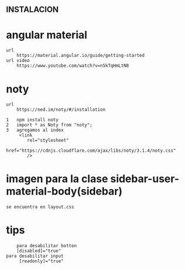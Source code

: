 ## INSTALACION

# angular material

    url
        https://material.angular.io/guide/getting-started
    url video
        https://www.youtube.com/watch?v=n5kTqHmLtN8

# noty

    url
        https://ned.im/noty/#/installation

    1   npm install noty
    2   import * as Noty from "noty";
    3   agregamos al index
         <link
            rel="stylesheet"
            href="https://cdnjs.cloudflare.com/ajax/libs/noty/3.1.4/noty.css"
            />

# imagen para la clase sidebar-user-material-body(sidebar)

    se encuentra en layout.css

# tips

    	para desabilitar botton
    	[disabled]="true"
    para desabilitar input
    	 [readonly]="true"
